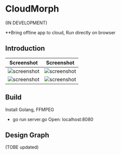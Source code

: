 # CloudMorph
(IN DEVELOPMENT)

**Bring offline app to cloud, Run directly on browser

## Introduction
|                   Screenshot                   |                   Screenshot                   |
| :--------------------------------------------: | :--------------------------------------------: |
| ![screenshot](docs/img/landing-page-ps-hm.png) | ![screenshot](docs/img/landing-page-ps-x4.png) |
| ![screenshot](docs/img/landing-page-gb.png)    | ![screenshot](docs/img/landing-page-front.png) |

## Build
Install Golang, FFMPEG
- go run server.go
Open: localhost:8080

## Design Graph
(TOBE updated)
